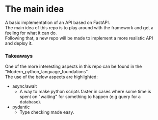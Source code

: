 # The main idea

A basic implementation of an API based on FastAPI.  
The main idea of this repo is to play around with the framework and get a feeling for what it can do.  
Following that, a new repo will be made to implement a more realistic API and deploy it.

### Takeaways
One of the more interesting aspects in this repo can be found in the "Modern_python_language_foundations".  
The use of the below aspects are highlighted:  
 - async/await
    - A way to make python scripts faster in cases where some time is spent on "waiting" for something to happen (e.g query for a database).
 - pydantic
    - Type checking made easy.    